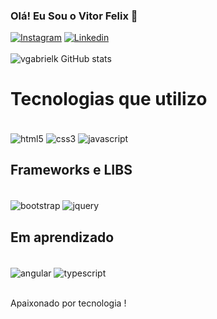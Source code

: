 ### Olá! Eu Sou o Vitor Felix 👋

[![Instagram](https://img.shields.io/badge/Instagram-E4405F?style=for-the-badge&logo=instagram&logoColor=white)](https://instagram.com/vgfelixx)
[![Linkedin](https://img.shields.io/badge/LinkedIn-0077B5?style=for-the-badge&logo=linkedin&logoColor=white)](https://www.linkedin.com/in/vitorfelix03/)<br><br>
![vgabrielk GitHub stats](https://github-readme-stats.vercel.app/api?username=vgabrielk&show_icons=true&theme=dracula)




# Tecnologias que utilizo
<div style="display: inline_block"><br/>

 <img align="center" alt="html5" src="https://img.shields.io/badge/HTML5-E34F26?style=for-the-badge&logo=html5&logoColor=white" />
  <img align="center" alt="css3" src="https://img.shields.io/badge/CSS3-1572B6?style=for-the-badge&logo=css3&logoColor=white" />
  <img align="center" alt="javascript" src="https://img.shields.io/badge/JavaScript-323330?style=for-the-badge&logo=javascript&logoColor=F7DF1E" />
  
</div>

## Frameworks e LIBS 

<div style="display: inline_block"><br/>

 <img align="center" alt="bootstrap" src="https://img.shields.io/badge/Bootstrap-563D7C?style=for-the-badge&logo=bootstrap&logoColor=white" />
  <img align="center" alt="jquery" src="https://img.shields.io/badge/jQuery-0769AD?style=for-the-badge&logo=jquery&logoColor=white" />
  
</div>

## Em aprendizado


<div style="display: inline_block"><br/>
  <img align="center" alt="angular" src="https://img.shields.io/badge/Angular-DD0031?style=for-the-badge&logo=angular&logoColor=white" />
    <img align="center" alt="typescript" src="https://img.shields.io/badge/TypeScript-007ACC?style=for-the-badge&logo=typescript&logoColor=white" />

  
</div><br/>


Apaixonado por tecnologia !


